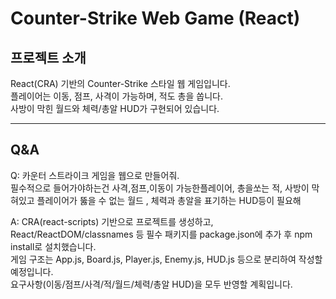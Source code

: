 # Counter-Strike Web Game (React)

## 프로젝트 소개
React(CRA) 기반의 Counter-Strike 스타일 웹 게임입니다.  
플레이어는 이동, 점프, 사격이 가능하며, 적도 총을 쏩니다.  
사방이 막힌 월드와 체력/총알 HUD가 구현되어 있습니다.

---

## Q&A

Q: 카운터 스트라이크 게임을 웹으로 만들어줘.  
필수적으로 들어가야하는건 사격,점프,이동이 가능한플레이어, 총을쏘는 적, 사방이 막혀있고 플레이어가 뚫을 수 없는 월드 , 체력과 총알을 표기하는 HUD등이 필요해

A: CRA(react-scripts) 기반으로 프로젝트를 생성하고, React/ReactDOM/classnames 등 필수 패키지를 package.json에 추가 후 npm install로 설치했습니다.  
게임 구조는 App.js, Board.js, Player.js, Enemy.js, HUD.js 등으로 분리하여 작성할 예정입니다.  
요구사항(이동/점프/사격/적/월드/체력/총알 HUD)을 모두 반영할 계획입니다.